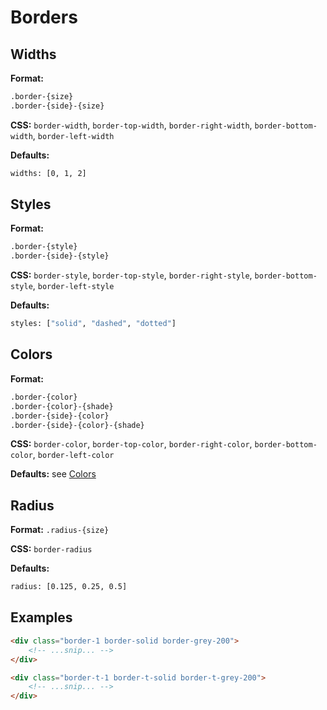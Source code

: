 # Borders

## Widths

**Format:**

```bash
.border-{size}
.border-{side}-{size}
```

**CSS:** `border-width`, `border-top-width`, `border-right-width`, `border-bottom-width`, `border-left-width`

**Defaults:**

```bash
widths: [0, 1, 2]
```

## Styles

**Format:**

```bash
.border-{style}
.border-{side}-{style}
```

**CSS:** `border-style`, `border-top-style`, `border-right-style`, `border-bottom-style`, `border-left-style`

**Defaults:**

```bash
styles: ["solid", "dashed", "dotted"]
```

## Colors

**Format:**

```bash
.border-{color}
.border-{color}-{shade}
.border-{side}-{color}
.border-{side}-{color}-{shade}
```

**CSS:** `border-color`, `border-top-color`, `border-right-color`, `border-bottom-color`, `border-left-color`

**Defaults:** see [Colors](https://github.com/codewithkyle/brixi/wiki/Colors)

## Radius

**Format:** `.radius-{size}`

**CSS:** `border-radius`

**Defaults:**

```bash
radius: [0.125, 0.25, 0.5]
```

## Examples

```html
<div class="border-1 border-solid border-grey-200">
    <!-- ...snip... -->
</div>

<div class="border-t-1 border-t-solid border-t-grey-200">
    <!-- ...snip... -->
</div>
```
